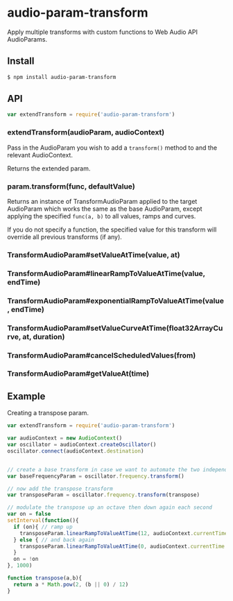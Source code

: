 audio-param-transform
===

Apply multiple transforms with custom functions to Web Audio API AudioParams.

## Install

```bash
$ npm install audio-param-transform
```

## API

```js
var extendTransform = require('audio-param-transform')
```

### extendTransform(audioParam, audioContext)

Pass in the AudioParam you wish to add a `transform()` method to and the relevant AudioContext.

Returns the extended param.

### param.transform(func, defaultValue)

Returns an instance of TransformAudioParam applied to the target AudioParam which works the same as the base AudioParam, except applying the specified `func(a, b)` to all values, ramps and curves.

If you do not specify a function, the specified value for this transform will override all previous transforms (if any).

### TransformAudioParam#setValueAtTime(value, at)

### TransformAudioParam#linearRampToValueAtTime(value, endTime)

### TransformAudioParam#exponentialRampToValueAtTime(value, endTime)

### TransformAudioParam#setValueCurveAtTime(float32ArrayCurve, at, duration)

### TransformAudioParam#cancelScheduledValues(from)

### TransformAudioParam#getValueAt(time)

## Example

Creating a transpose param.

```js
var extendTransform = require('audio-param-transform')

var audioContext = new AudioContext()
var oscillator = audioContext.createOscillator()
oscillator.connect(audioContext.destination)


// create a base transform in case we want to automate the two independently
var baseFrequencyParam = oscillator.frequency.transform()

// now add the transpose transform
var transposeParam = oscillator.frequency.transform(transpose)

// modulate the transpose up an octave then down again each second
var on = false
setInterval(function(){
  if (on){ // ramp up
    transposeParam.linearRampToValueAtTime(12, audioContext.currentTime + 0.3)
  } else { // and back again
    transposeParam.linearRampToValueAtTime(0, audioContext.currentTime + 0.3)
  }
  on = !on
}, 1000)

function transpose(a,b){
  return a * Math.pow(2, (b || 0) / 12)
}
```